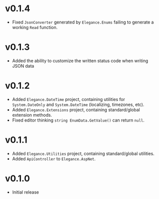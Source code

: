 # v0.1.4

- Fixed `JsonConverter` generated by `Elegance.Enums` failing to generate a working `Read` function.

# v0.1.3

- Added the ability to customize the written status code when writing JSON data

# v0.1.2

- Added `Elegance.DateTime` project, containing utilities for `System.DateOnly` and `System.DateTime` (localizing, timezones, etc).
- Added `Elegance.Extensions` project, containing standard/global extension methods.
- Fixed editor thinking `string EnumData.GetValue()` can return `null`.

# v0.1.1

- Added `Elegance.Utilities` project, containing standard/global utilities.
- Added `ApiController` to `Elegance.AspNet`.

# v0.1.0

- Initial release
